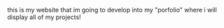 this is my website that im going to develop into my "porfolio" where i will display all of my projects!
